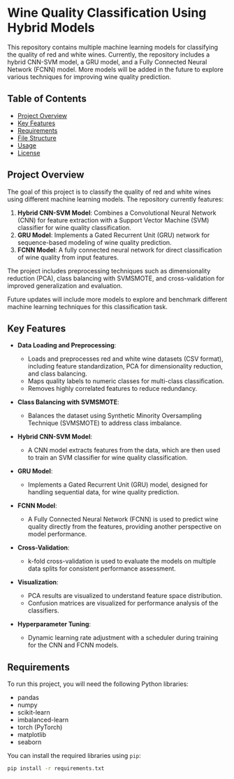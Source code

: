# Wine Quality Classification Using Hybrid Models

This repository contains multiple machine learning models for classifying the quality of red and white wines. Currently, the repository includes a hybrid CNN-SVM model, a GRU model, and a Fully Connected Neural Network (FCNN) model. More models will be added in the future to explore various techniques for improving wine quality prediction.

## Table of Contents
- [Project Overview](#project-overview)
- [Key Features](#key-features)
- [Requirements](#requirements)
- [File Structure](#file-structure)
- [Usage](#usage)
- [License](#license)

## Project Overview
The goal of this project is to classify the quality of red and white wines using different machine learning models. The repository currently features:
1. **Hybrid CNN-SVM Model**: Combines a Convolutional Neural Network (CNN) for feature extraction with a Support Vector Machine (SVM) classifier for wine quality classification.
2. **GRU Model**: Implements a Gated Recurrent Unit (GRU) network for sequence-based modeling of wine quality prediction.
3. **FCNN Model**: A fully connected neural network for direct classification of wine quality from input features.

The project includes preprocessing techniques such as dimensionality reduction (PCA), class balancing with SVMSMOTE, and cross-validation for improved generalization and evaluation.

Future updates will include more models to explore and benchmark different machine learning techniques for this classification task.

## Key Features
- **Data Loading and Preprocessing**:
  - Loads and preprocesses red and white wine datasets (CSV format), including feature standardization, PCA for dimensionality reduction, and class balancing.
  - Maps quality labels to numeric classes for multi-class classification.
  - Removes highly correlated features to reduce redundancy.

- **Class Balancing with SVMSMOTE**:
  - Balances the dataset using Synthetic Minority Oversampling Technique (SVMSMOTE) to address class imbalance.

- **Hybrid CNN-SVM Model**:
  - A CNN model extracts features from the data, which are then used to train an SVM classifier for wine quality classification.
  
- **GRU Model**:
  - Implements a Gated Recurrent Unit (GRU) model, designed for handling sequential data, for wine quality prediction.

- **FCNN Model**:
  - A Fully Connected Neural Network (FCNN) is used to predict wine quality directly from the features, providing another perspective on model performance.

- **Cross-Validation**:
  - k-fold cross-validation is used to evaluate the models on multiple data splits for consistent performance assessment.

- **Visualization**:
  - PCA results are visualized to understand feature space distribution.
  - Confusion matrices are visualized for performance analysis of the classifiers.

- **Hyperparameter Tuning**:
  - Dynamic learning rate adjustment with a scheduler during training for the CNN and FCNN models.

## Requirements
To run this project, you will need the following Python libraries:
- pandas
- numpy
- scikit-learn
- imbalanced-learn
- torch (PyTorch)
- matplotlib
- seaborn

You can install the required libraries using `pip`:
```bash
pip install -r requirements.txt
